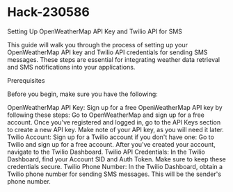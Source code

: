# Hack-230586
Setting Up OpenWeatherMap API Key and Twilio API for SMS

This guide will walk you through the process of setting up your OpenWeatherMap API key and Twilio API credentials for sending SMS messages. These steps are essential for integrating weather data retrieval and SMS notifications into your applications.

Prerequisites

Before you begin, make sure you have the following:

OpenWeatherMap API Key: Sign up for a free OpenWeatherMap API key by following these steps:
Go to OpenWeatherMap and sign up for a free account.
Once you've registered and logged in, go to the API Keys section to create a new API key.
Make note of your API key, as you will need it later.
Twilio Account: Sign up for a Twilio account if you don't have one:
Go to Twilio and sign up for a free account.
After you've created your account, navigate to the Twilio Dashboard.
Twilio API Credentials:
In the Twilio Dashboard, find your Account SID and Auth Token. Make sure to keep these credentials secure.
Twilio Phone Number:
In the Twilio Dashboard, obtain a Twilio phone number for sending SMS messages. This will be the sender's phone number.
